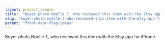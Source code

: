 ```yaml
---
layout: project_single
title:  "Buyer photo Noelle T, who reviewed this item with the Etsy app for iPhone."
slug: "buyer-photo-noelle-t-who-reviewed-this-item-with-the-etsy-app-for-iphone"
parent: "front-door-flag-ideas"
---
```

Buyer photo Noelle T, who reviewed this item with the Etsy app for iPhone.